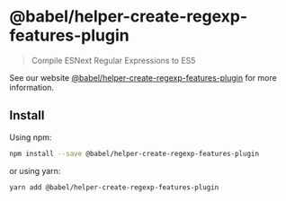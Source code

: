 # @babel/helper-create-regexp-features-plugin

> Compile ESNext Regular Expressions to ES5

See our
website [@babel/helper-create-regexp-features-plugin](https://babeljs.io/docs/en/babel-helper-create-regexp-features-plugin)
for more information.

## Install

Using npm:

```sh
npm install --save @babel/helper-create-regexp-features-plugin
```

or using yarn:

```sh
yarn add @babel/helper-create-regexp-features-plugin
```
